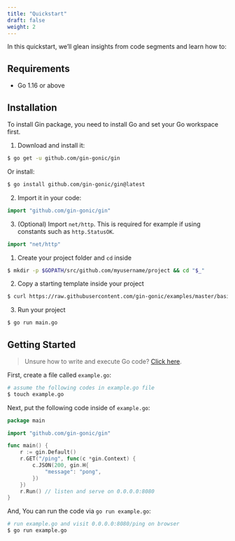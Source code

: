 ```yaml
---
title: "Quickstart"
draft: false
weight: 2
---
```


In this quickstart, we’ll glean insights from code segments and learn how to:

## Requirements

- Go 1.16 or above

## Installation

To install Gin package, you need to install Go and set your Go workspace first.

1. Download and install it:

```sh
$ go get -u github.com/gin-gonic/gin
```
Or install:
```sh
$ go install github.com/gin-gonic/gin@latest
```

2. Import it in your code:

```go
import "github.com/gin-gonic/gin"
```

3. (Optional) Import `net/http`. This is required for example if using constants such as `http.StatusOK`.

```go
import "net/http"
```

1. Create your project folder and `cd` inside

```sh
$ mkdir -p $GOPATH/src/github.com/myusername/project && cd "$_"
```

2. Copy a starting template inside your project

```sh
$ curl https://raw.githubusercontent.com/gin-gonic/examples/master/basic/main.go > main.go
```

3. Run your project

```sh
$ go run main.go
```

## Getting Started

> Unsure how to write and execute Go code? [Click here](https://golang.org/doc/code.html).

First, create a file called `example.go`:

```sh
# assume the following codes in example.go file
$ touch example.go
```

Next, put the following code inside of `example.go`:

```go
package main

import "github.com/gin-gonic/gin"

func main() {
	r := gin.Default()
	r.GET("/ping", func(c *gin.Context) {
		c.JSON(200, gin.H{
			"message": "pong",
		})
	})
	r.Run() // listen and serve on 0.0.0.0:8080
}
```

And, You can run the code via `go run example.go`:

```sh
# run example.go and visit 0.0.0.0:8080/ping on browser
$ go run example.go
```
